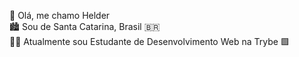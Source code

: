 👋 Olá, me chamo Helder<br /> 
:cityscape: Sou de Santa Catarina, Brasil :brazil: <br /> 
:man_student: Atualmente sou Estudante de Desenvolvimento Web na Trybe :green_square:<br /> 

<!---
helderme/helderme is a ✨ special ✨ repository because its `README.md` (this file) appears on your GitHub profile.
You can click the Preview link to take a look at your changes.
--->
